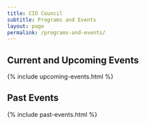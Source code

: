 ```yaml
---
title: CIO Council
subtitle: Programs and Events
layout: page
permalink: /programs-and-events/
---
```


<h2 class="margin-top-3">Current and Upcoming Events</h2>

{% include upcoming-events.html %}

<div class="fade_line"></div>

<h2>Past Events</h2>

{% include past-events.html %}
